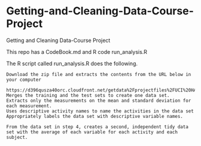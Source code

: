 # Getting-and-Cleaning-Data-Course-Project
Getting and Cleaning Data-Course Project

This repo has a CodeBook.md
and R code run_analysis.R

The R script called run_analysis.R does the following. 

    Download the zip file and extracts the contents from the URL below in your computer
      https://d396qusza40orc.cloudfront.net/getdata%2Fprojectfiles%2FUCI%20HAR%20Dataset.zip
    Merges the training and the test sets to create one data set.
    Extracts only the measurements on the mean and standard deviation for each measurement. 
    Uses descriptive activity names to name the activities in the data set
    Appropriately labels the data set with descriptive variable names. 

    From the data set in step 4, creates a second, independent tidy data set with the average of each variable for each activity and each subject.

